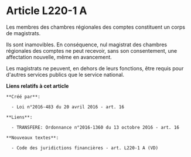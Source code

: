 # Article L220-1 A

Les membres des chambres régionales des comptes constituent un corps de magistrats.

Ils sont inamovibles. En conséquence, nul magistrat des chambres régionales des comptes ne peut recevoir, sans son
consentement, une affectation nouvelle, même en avancement.

Les magistrats ne peuvent, en dehors de leurs fonctions, être requis pour d'autres services publics que le service national.

**Liens relatifs à cet article**

	**Créé par**:

	  - Loi n°2016-483 du 20 avril 2016 - art. 16

	**Liens**:

	  - TRANSFERE: Ordonnance n°2016-1360 du 13 octobre 2016 - art. 16

	**Nouveaux textes**:

	  - Code des juridictions financières - art. L220-1 A (VD)
